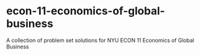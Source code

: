 # econ-11-economics-of-global-business
A collection of problem set solutions for NYU ECON 11 Economics of Global Business
